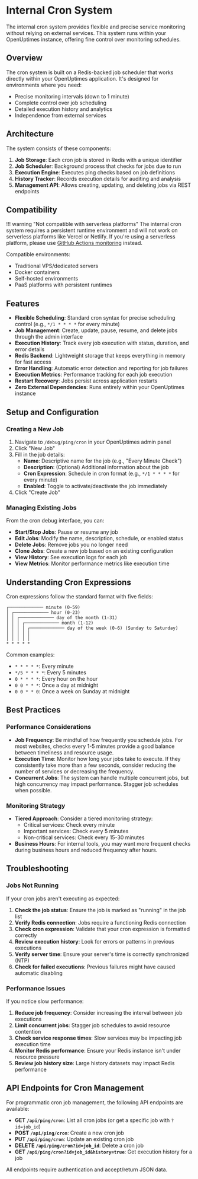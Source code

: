 # Internal Cron System

The internal cron system provides flexible and precise service monitoring without relying on external services. This system runs within your OpenUptimes instance, offering fine control over monitoring schedules.

## Overview

The cron system is built on a Redis-backed job scheduler that works directly within your OpenUptimes application. It's designed for environments where you need:

- Precise monitoring intervals (down to 1 minute)
- Complete control over job scheduling
- Detailed execution history and analytics
- Independence from external services

## Architecture

The system consists of these components:

1. **Job Storage**: Each cron job is stored in Redis with a unique identifier
2. **Job Scheduler**: Background process that checks for jobs due to run
3. **Execution Engine**: Executes ping checks based on job definitions
4. **History Tracker**: Records execution details for auditing and analysis
5. **Management API**: Allows creating, updating, and deleting jobs via REST endpoints

## Compatibility

!!! warning "Not compatible with serverless platforms"
    The internal cron system requires a persistent runtime environment and will not work on serverless platforms like Vercel or Netlify. If you're using a serverless platform, please use [GitHub Actions monitoring](github-actions.md) instead.

Compatible environments:
- Traditional VPS/dedicated servers
- Docker containers
- Self-hosted environments
- PaaS platforms with persistent runtimes

## Features

- **Flexible Scheduling**: Standard cron syntax for precise scheduling control (e.g., `*/1 * * * *` for every minute)
- **Job Management**: Create, update, pause, resume, and delete jobs through the admin interface
- **Execution History**: Track every job execution with status, duration, and error details
- **Redis Backend**: Lightweight storage that keeps everything in memory for fast access
- **Error Handling**: Automatic error detection and reporting for job failures
- **Execution Metrics**: Performance tracking for each job execution
- **Restart Recovery**: Jobs persist across application restarts
- **Zero External Dependencies**: Runs entirely within your OpenUptimes instance

## Setup and Configuration

### Creating a New Job

1. Navigate to `/debug/ping/cron` in your OpenUptimes admin panel
2. Click "New Job"
3. Fill in the job details:
   - **Name**: Descriptive name for the job (e.g., "Every Minute Check")
   - **Description**: (Optional) Additional information about the job
   - **Cron Expression**: Schedule in cron format (e.g., `*/1 * * * *` for every minute)
   - **Enabled**: Toggle to activate/deactivate the job immediately
4. Click "Create Job"

### Managing Existing Jobs

From the cron debug interface, you can:

- **Start/Stop Jobs**: Pause or resume any job
- **Edit Jobs**: Modify the name, description, schedule, or enabled status
- **Delete Jobs**: Remove jobs you no longer need
- **Clone Jobs**: Create a new job based on an existing configuration
- **View History**: See execution logs for each job
- **View Metrics**: Monitor performance metrics like execution time

## Understanding Cron Expressions

Cron expressions follow the standard format with five fields:

```
┌───────────── minute (0-59)
│ ┌───────────── hour (0-23)
│ │ ┌───────────── day of the month (1-31)
│ │ │ ┌───────────── month (1-12)
│ │ │ │ ┌───────────── day of the week (0-6) (Sunday to Saturday)
│ │ │ │ │
│ │ │ │ │
* * * * *
```

Common examples:
- `* * * * *`: Every minute
- `*/5 * * * *`: Every 5 minutes
- `0 * * * *`: Every hour on the hour
- `0 0 * * *`: Once a day at midnight
- `0 0 * * 0`: Once a week on Sunday at midnight

## Best Practices

### Performance Considerations

- **Job Frequency**: Be mindful of how frequently you schedule jobs. For most websites, checks every 1-5 minutes provide a good balance between timeliness and resource usage.
- **Execution Time**: Monitor how long your jobs take to execute. If they consistently take more than a few seconds, consider reducing the number of services or decreasing the frequency.
- **Concurrent Jobs**: The system can handle multiple concurrent jobs, but high concurrency may impact performance. Stagger job schedules when possible.

### Monitoring Strategy

- **Tiered Approach**: Consider a tiered monitoring strategy:
  - Critical services: Check every minute
  - Important services: Check every 5 minutes
  - Non-critical services: Check every 15-30 minutes
- **Business Hours**: For internal tools, you may want more frequent checks during business hours and reduced frequency after hours.

## Troubleshooting

### Jobs Not Running

If your cron jobs aren't executing as expected:

1. **Check the job status**: Ensure the job is marked as "running" in the job list
2. **Verify Redis connection**: Jobs require a functioning Redis connection
3. **Check cron expression**: Validate that your cron expression is formatted correctly
4. **Review execution history**: Look for errors or patterns in previous executions
5. **Verify server time**: Ensure your server's time is correctly synchronized (NTP)
6. **Check for failed executions**: Previous failures might have caused automatic disabling

### Performance Issues

If you notice slow performance:

1. **Reduce job frequency**: Consider increasing the interval between job executions
2. **Limit concurrent jobs**: Stagger job schedules to avoid resource contention
3. **Check service response times**: Slow services may be impacting job execution time
4. **Monitor Redis performance**: Ensure your Redis instance isn't under resource pressure
5. **Review job history size**: Large history datasets may impact Redis performance

## API Endpoints for Cron Management

For programmatic cron job management, the following API endpoints are available:

- **GET `/api/ping/cron`**: List all cron jobs (or get a specific job with `?id=job_id`)
- **POST `/api/ping/cron`**: Create a new cron job
- **PUT `/api/ping/cron`**: Update an existing cron job
- **DELETE `/api/ping/cron?id=job_id`**: Delete a cron job
- **GET `/api/ping/cron?id=job_id&history=true`**: Get execution history for a job

All endpoints require authentication and accept/return JSON data. 